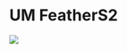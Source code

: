 # UM FeatherS2

<img src=https://github.com/stooged/PS5-Server32/blob/main/3D_Printed_Cases/UM_FeatherS2/UM_FeatherS2.jpg>
